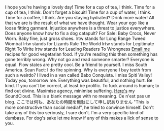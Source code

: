﻿I hope you're having a lovely day!
Time for a cup of tea, I think.
Time for a cup of tea, I think. Don't forget a biscuit!
Time for a cup of water, I think.
Time for a coffee, I think.
Are you staying hydrated? Drink more water!
All that we are is the result of what we have thought.
Wear your ego like a loose fitting garment.
Injustice anywhere is a threat to justice everywhere.
Does anyone know how to fix a dog catapult?
For Sale: Baby Crocs, Never Worn. Baby fine, just gross shoes.
lrtw stands for Long Range Tweed Wombat
lrtw stands for Lizards Rule The World
lrtw stands for Legitimate Right To Write
lrtw stands for Leading Readers To Wrongness
[Email me](mailto:seandgfinnegan@protonmail.com) recipes for good vegetarian food.
If you're reading this then something has gone terribly wrong.
Why not go and read someone smarter?
Everyone is equal.
Flow states are pretty cool.
Be a friend to yourself.
I miss South America.
Sean Fact: I do fire spinning.
Why is everyone I buy teeth from such a weirdo?
I lived in a van called Babo Conquista.
I miss Spiti Valley!
Today you, tomorrow me.
Everything was beautiful, and nothing hurt.
Be kind.
If you can't be correct, at least be prolific.
To fuck around is human; to find out divine.
Maximise agency, minimise suffering.
[Here's](https://soundcloud.com/cowtrix) my SoundCloud.
This is a blank message with no meaning.
Ce n'est pas un blog.
ここでは何も、あなたの時間を無駄にして申し訳ありません
"This is more constructive than social media!", he tried to convince himself.
Don't take any of this too seriously, I sure don't.
I'm a very specific kind of dumbass.
For dog's sake let me know if any of this makes a lick of sense to you.